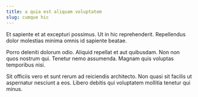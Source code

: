 ```yaml
---
title: a quia est aliquam voluptatem
slug: cumque hic
---
```


Et sapiente et at excepturi possimus. Ut in hic reprehenderit. Repellendus dolor molestias minima omnis id sapiente beatae.

Porro deleniti dolorum odio. Aliquid repellat et aut quibusdam. Non non quos nostrum qui. Tenetur nemo assumenda. Magnam quis voluptas temporibus nisi.

Sit officiis vero et sunt rerum ad reiciendis architecto. Non quasi sit facilis ut aspernatur nesciunt a eos. Libero debitis qui voluptatem mollitia tenetur qui minus.
